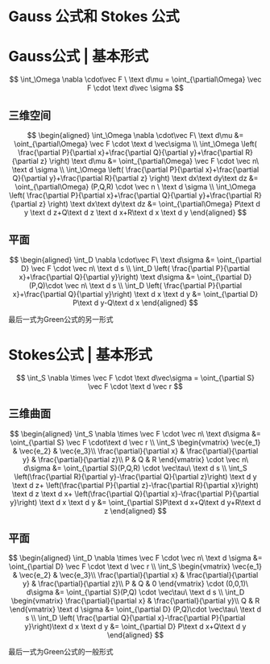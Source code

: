 # Gauss 公式和 Stokes 公式

# Gauss公式 | 基本形式

$$
\int_\Omega \nabla \cdot\vec F \ \text d\mu = \oint_{\partial\Omega} \vec F \cdot \text d\vec  \sigma
$$

## 三维空间

$$
\begin{aligned}
\int_\Omega \nabla \cdot\vec F\ \text d\mu &= \oint_{\partial\Omega} \vec F \cdot  \text d \vec\sigma 
\\
\int_\Omega \left( \frac{\partial P}{\partial x}+\frac{\partial Q}{\partial y}+\frac{\partial R}{\partial z} \right) \text d\mu &= \oint_{\partial\Omega} \vec F \cdot \vec n\ \text d \sigma 
\\
\int_\Omega \left( \frac{\partial P}{\partial x}+\frac{\partial Q}{\partial y}+\frac{\partial R}{\partial z} \right) \text dx\text dy\text dz &= \oint_{\partial\Omega} (P,Q,R) \cdot \vec n \ \text d \sigma 
\\
\int_\Omega \left( \frac{\partial P}{\partial x}+\frac{\partial Q}{\partial y}+\frac{\partial R}{\partial z} \right) \text dx\text dy\text dz &= \oint_{\partial\Omega} P\text d y \text d z+Q\text d z \text d x+R\text d x \text d y
\end{aligned}
$$

## 平面

$$
\begin{aligned}
\int_D \nabla \cdot\vec F\ \text d\sigma &= \oint_{\partial D} \vec F \cdot \vec n\ \text d s
\\
\int_D \left( \frac{\partial P}{\partial x}+\frac{\partial Q}{\partial y}\right) \text d\sigma &= \oint_{\partial D} (P,Q)\cdot \vec n\ \text d s
\\
\int_D \left( \frac{\partial P}{\partial x}+\frac{\partial Q}{\partial y}\right) \text d x \text d y &= \oint_{\partial D} P\text d y-Q\text d x
\end{aligned}
$$

最后一式为Green公式的另一形式

# Stokes公式 | 基本形式

$$
\int_S \nabla \times \vec F \cdot \text d\vec\sigma = \oint_{\partial S} \vec F \cdot \text d \vec r
$$

## 三维曲面

$$
\begin{aligned}
\int_S \nabla \times \vec F \cdot \vec n\ \text d\sigma &= \oint_{\partial S} \vec F \cdot\text d \vec r
\\
\int_S 
\begin{vmatrix}
\vec{e_1} & \vec{e_2} & \vec{e_3}\\
\frac{\partial}{\partial x} & \frac{\partial}{\partial y} & \frac{\partial}{\partial z}\\
P & Q & R
\end{vmatrix} 
\cdot \vec n\ d\sigma &= \oint_{\partial S}(P,Q,R) \cdot \vec\tau\ \text d s
\\
\int_S 
\left(\frac{\partial R}{\partial y}-\frac{\partial Q}{\partial z}\right) \text d y \text d z+
\left(\frac{\partial P}{\partial z}-\frac{\partial R}{\partial x}\right) \text d z \text d x+
\left(\frac{\partial Q}{\partial x}-\frac{\partial P}{\partial y}\right) \text d x \text d y
&= \oint_{\partial S}P\text d x+Q\text d y+R\text d z
\end{aligned}
$$

## 平面

$$
\begin{aligned}
\int_D \nabla \times \vec F \cdot \vec n\ \text d \sigma &= \oint_{\partial D} \vec F \cdot  \text d \vec r
\\
\int_S 
\begin{vmatrix}
\vec{e_1} & \vec{e_2} & \vec{e_3}\\
\frac{\partial}{\partial x} & \frac{\partial}{\partial y} & \frac{\partial}{\partial z}\\
P & Q & 0
\end{vmatrix} 
\cdot (0,0,1)\ d\sigma &= \oint_{\partial S}(P,Q) \cdot \vec\tau\ \text d s
\\
\int_D 
\begin{vmatrix}
\frac{\partial}{\partial x} & \frac{\partial}{\partial y}\\
Q & R
\end{vmatrix} 
\text d \sigma &= \oint_{\partial D} (P,Q)\cdot \vec\tau\ \text d s
\\
\int_D \left( \frac{\partial Q}{\partial x}-\frac{\partial P}{\partial y}\right)\text d x \text d y &= \oint_{\partial D} P\text d x+Q\text d y
\end{aligned}
$$

最后一式为Green公式的一般形式
